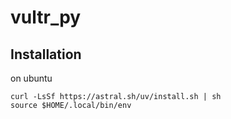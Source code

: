 # vultr_py

## Installation
on ubuntu
```
curl -LsSf https://astral.sh/uv/install.sh | sh
source $HOME/.local/bin/env
```

